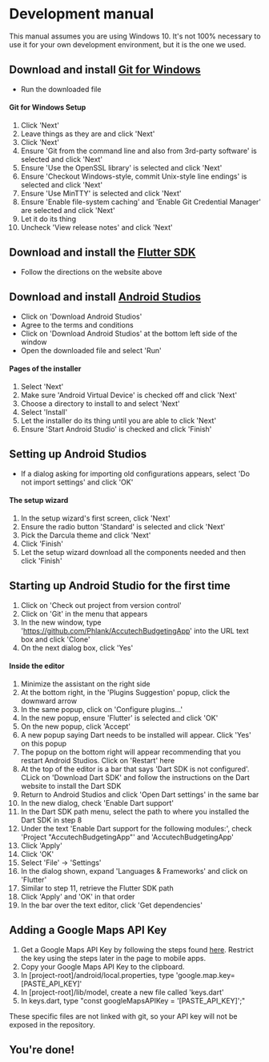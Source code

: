 Development manual
==================

This manual assumes you are using Windows 10. It's not 100% necessary to use it for your own development environment, but it is the one we used.

Download and install [Git for Windows](https://git-scm.com/download/win)
------------------------------------------------------------------------

-	Run the downloaded file

#### Git for Windows Setup

1.	Click 'Next'
2.	Leave things as they are and click 'Next'
3.	Click 'Next'
4.	Ensure 'Git from the command line and also from 3rd-party software' is selected and click 'Next'
5.	Ensure 'Use the OpenSSL library' is selected and click 'Next'
6.	Ensure 'Checkout Windows-style, commit Unix-style line endings' is selected and click 'Next'
7.	Ensure 'Use MinTTY' is selected and click 'Next'
8.	Ensure 'Enable file-system caching' and 'Enable Git Credential Manager' are selected and click 'Next'
9.	Let it do its thing
10.	Uncheck 'View release notes' and click 'Next'

Download and install the [Flutter SDK](https://flutter.dev/docs/get-started/install)
------------------------------------------------------------------------------------

-	Follow the directions on the website above

Download and install [Android Studios](https://developer.android.com/studio)
----------------------------------------------------------------------------

-	Click on 'Download Android Studios'
-	Agree to the terms and conditions
-	Click on 'Download Android Studios' at the bottom left side of the window
-	Open the downloaded file and select 'Run'

#### Pages of the installer

1.	Select 'Next'
2.	Make sure 'Android Virtual Device' is checked off and click 'Next'
3.	Choose a directory to install to and select 'Next'
4.	Select 'Install'
5.	Let the installer do its thing until you are able to click 'Next'
6.	Ensure 'Start Android Studio' is checked and click 'Finish'

Setting up Android Studios
--------------------------

-	If a dialog asking for importing old configurations appears, select 'Do not import settings' and click 'OK'

#### The setup wizard

1.	In the setup wizard's first screen, click 'Next'
2.	Ensure the radio button 'Standard' is selected and click 'Next'
3.	Pick the Darcula theme and click 'Next'
4.	Click 'Finish'
5.	Let the setup wizard download all the components needed and then click 'Finish'

Starting up Android Studio for the first time
---------------------------------------------

1.	Click on 'Check out project from version control'
2.	Click on 'Git' in the menu that appears
3.	In the new window, type 'https://github.com/Phlank/AccutechBudgetingApp' into the URL text box and click 'Clone'
4.	On the next dialog box, click 'Yes'

#### Inside the editor

1.	Minimize the assistant on the right side
2.	At the bottom right, in the 'Plugins Suggestion' popup, click the downward arrow
3.	In the same popup, click on 'Configure plugins...'
4.	In the new popup, ensure 'Flutter' is selected and click 'OK'
5.	On the new popup, click 'Accept'
6.	A new popup saying Dart needs to be installed will appear. Click 'Yes' on this popup
7.	The popup on the bottom right will appear recommending that you restart Android Studios. Click on 'Restart' here
8.	At the top of the editor is a bar that says 'Dart SDK is not configured'. CLick on 'Download Dart SDK' and follow the instructions on the Dart website to install the Dart SDK
9.	Return to Android Studios and click 'Open Dart settings' in the same bar
10.	In the new dialog, check 'Enable Dart support'
11.	In the Dart SDK path menu, select the path to where you installed the Dart SDK in step 8
12.	Under the text 'Enable Dart support for the following modules:', check 'Project "AccutechBudgetingApp"' and 'AccutechBudgetingApp'
13.	Click 'Apply'
14.	Click 'OK'
15.	Select 'File' -> 'Settings'
16.	In the dialog shown, expand 'Languages & Frameworks' and click on 'Flutter'
17.	Similar to step 11, retrieve the Flutter SDK path
18.	Click 'Apply' and 'OK' in that order
19.	In the bar over the text editor, click 'Get dependencies'

Adding a Google Maps API Key
----------------------------

1.	Get a Google Maps API Key by following the steps found [here](https://developers.google.com/maps/documentation/javascript/get-api-key). Restrict the key using the steps later in the page to mobile apps.
2.	Copy your Google Maps API Key to the clipboard.
3.	In [project-root]/android/local.properties, type 'google.map.key=[PASTE_API_KEY]'
4.	In [project-root]/lib/model, create a new file called 'keys.dart'
5.	In keys.dart, type "const googleMapsAPIKey = '[PASTE_API_KEY]';"

These specific files are not linked with git, so your API key will not be exposed in the repository.

You're done!
------------
